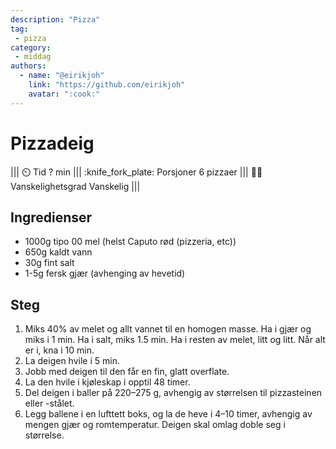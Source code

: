 ```yaml
---
description: "Pizza"
tag:
 - pizza
category:
 - middag
authors:
  - name: "@eirikjoh"
    link: "https://github.com/eirikjoh"
    avatar: ":cook:"
---
```


# Pizzadeig

||| :timer_clock: Tid
? min
||| :knife_fork_plate: Porsjoner
6 pizzaer
||| :cook: Vanskelighetsgrad
Vanskelig
|||

## Ingredienser

- 1000g tipo 00 mel (helst Caputo rød (pizzeria, etc))
- 650g kaldt vann
- 30g fint salt
- 1-5g fersk gjær (avhenging av hevetid)

## Steg

1. Miks 40% av melet og allt vannet til en homogen masse. Ha i gjær og miks i 1 min. Ha i salt, miks 1.5 min. Ha i resten av melet, litt og litt. Når alt er i, kna i 10 min.
2. La deigen hvile i 5 min.
3. Jobb med deigen til den får en fin, glatt overflate.
4. La den hvile i kjøleskap i opptil 48 timer.
5. Del deigen i baller på 220–275 g, avhengig av størrelsen til pizzasteinen eller -stålet.
6. Legg ballene i en lufttett boks, og la de heve i 4–10 timer, avhengig av mengen gjær og romtemperatur. Deigen skal omlag doble seg i størrelse.
